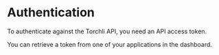 # Authentication

To authenticate against the Torchli API, you need an API access token.

You can retrieve a token from one of your applications in the dashboard.
